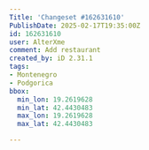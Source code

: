```yaml
---
Title: 'Changeset #162631610'
PublishDate: 2025-02-17T19:35:00Z
id: 162631610
user: AlterXme
comment: Add restaurant
created_by: iD 2.31.1
tags:
- Montenegro
- Podgorica
bbox:
  min_lon: 19.2619628
  min_lat: 42.4430483
  max_lon: 19.2619628
  max_lat: 42.4430483

---
```

